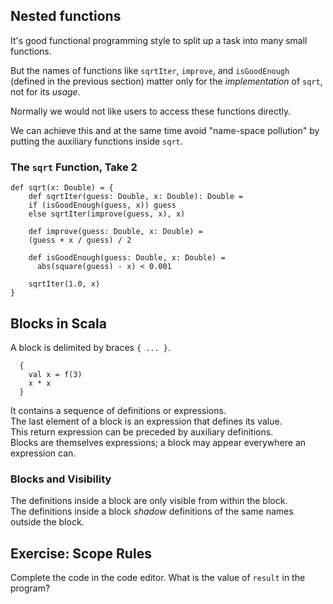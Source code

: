 
## Nested functions

It's good functional programming style to split up a task into many small functions.

But the names of functions like `sqrtIter`, `improve`, and `isGoodEnough` (defined in the
previous section) matter only for the *implementation* of `sqrt`, not for its *usage*.

Normally we would not like users to access these functions directly.

We can achieve this and at the same time avoid "name-space pollution" by
putting the auxiliary functions inside `sqrt`.

###  The `sqrt` Function, Take 2 

    def sqrt(x: Double) = {
        def sqrtIter(guess: Double, x: Double): Double =
        if (isGoodEnough(guess, x)) guess
        else sqrtIter(improve(guess, x), x)

        def improve(guess: Double, x: Double) =
        (guess + x / guess) / 2

        def isGoodEnough(guess: Double, x: Double) =
          abs(square(guess) - x) < 0.001
    
        sqrtIter(1.0, x)
    }

## Blocks in Scala

 A block is delimited by braces `{ ... }`.

      {
        val x = f(3)
        x * x
      }
 
 It contains a sequence of definitions or expressions.\
 The last element of a block is an expression that defines its value.\
 This return expression can be preceded by auxiliary definitions.\
 Blocks are themselves expressions; a block may appear everywhere an expression can.

### Blocks and Visibility 

 The definitions inside a block are only visible from within the block.\
 The definitions inside a block *shadow* definitions of the same names
   outside the block.

## Exercise: Scope Rules 

Complete the code in the code editor.
What is the value of `result` in the program?

